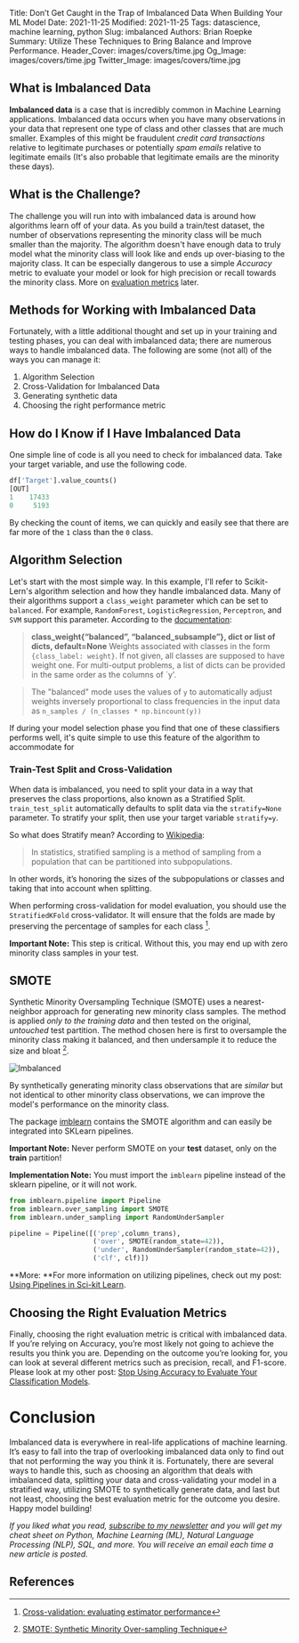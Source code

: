 Title: Don’t Get Caught in the Trap of Imbalanced Data When Building Your ML Model
Date: 2021-11-25
Modified: 2021-11-25
Tags: datascience, machine learning, python
Slug: imbalanced
Authors: Brian Roepke
Summary: Utilize These Techniques to Bring Balance and Improve Performance.
Header_Cover: images/covers/time.jpg
Og_Image: images/covers/time.jpg
Twitter_Image: images/covers/time.jpg

## What is Imbalanced Data

**Imbalanced data** is a case that is incredibly common in Machine Learning applications. Imbalanced data occurs when you have many observations in your data that represent one type of class and other classes that are much smaller. Examples of this might be fraudulent *credit card transactions* relative to legitimate purchases or potentially *spam emails* relative to legitimate emails (It's also probable that legitimate emails are the minority these days).

## What is the Challenge? 

The challenge you will run into with imbalanced data is around how algorithms learn off of your data. As you build a train/test dataset, the number of observations representing the minority class will be much smaller than the majority. The algorithm doesn't have enough data to truly model what the minority class will look like and ends up over-biasing to the majority class. It can be especially dangerous to use a simple *Accuracy* metric to evaluate your model or look for high precision or recall towards the minority class. More on [evaluation metrics]({filename}modeleval.md) later.

## Methods for Working with Imbalanced Data

Fortunately, with a little additional thought and set up in your training and testing phases, you can deal with imbalanced data; there are numerous ways to handle imbalanced data. The following are some (not all) of the ways you can manage it:

1. Algorithm Selection
2. Cross-Validation for Imbalanced Data
3. Generating synthetic data
4. Choosing the right performance metric

## How do I Know if I Have Imbalanced Data

One simple line of code is all you need to check for imbalanced data. Take your target variable, and use the following code.

```python
df['Target'].value_counts()
[OUT]
1    17433 
0     5193
```

By checking the count of items, we can quickly and easily see that there are far more of the `1` class than the `0` class.

## Algorithm Selection

Let's start with the most simple way. In this example, I'll refer to Scikit-Lern's algorithm selection and how they handle imbalanced data. Many of their algorithms support a `class_weight` parameter which can be set to `balanced`. For example, `RandomForest`, `LogisticRegression`, `Perceptron`, and `SVM` support this parameter. According to the [documentation](https://scikit-learn.org/stable/modules/generated/sklearn.ensemble.RandomForestClassifier.html?highlight=class_weight): 

>**class_weight{“balanced”, “balanced_subsample”}, dict or list of dicts, default=None** 
>Weights associated with classes in the form `{class_label: weight}`. If not given, all classes are supposed to have weight one. For multi-output problems, a list of dicts can be provided in the same order as the columns of `y'.

>The "balanced" mode uses the values of `y` to automatically adjust weights inversely proportional to class frequencies in the input data as `n_samples / (n_classes * np.bincount(y))`

If during your model selection phase you find that one of these classifiers performs well, it's quite simple to use this feature of the algorithm to accommodate for 

### Train-Test Split and Cross-Validation

When data is imbalanced, you need to split your data in a way that preserves the class proportions, also known as a Stratified Split. `train_test_split` automatically defaults to split data via the `stratify=None` parameter. To stratify your split, then use your target variable `stratify=y`.

So what does Stratify mean? According to [Wikipedia](https://en.wikipedia.org/wiki/Stratified_sampling):

> In statistics, stratified sampling is a method of sampling from a population that can be partitioned into subpopulations.

In other words, it’s honoring the sizes of the subpopulations or classes and taking that into account when splitting.

When performing cross-validation for model evaluation, you should use the `StratifiedKFold` cross-validator. It will ensure that the folds are made by preserving the percentage of samples for each class [^STRAT].

**Important Note:** This step is critical. Without this, you may end up with zero minority class samples in your test.

## SMOTE

Synthetic Minority Oversampling Technique (SMOTE) uses a nearest-neighbor approach for generating new minority class samples. The method is applied *only to the training data* and then tested on the original, *untouched* test partition. The method chosen here is first to oversample the minority class making it balanced, and then undersample it to reduce the size and bloat [^PAPER].

![Imbalanced]({static}../../images/posts/imbalanced.png)

By synthetically generating minority class observations that are *similar* but not identical to other minority class observations, we can improve the model's performance on the minority class.

The package [imblearn](https://imbalanced-learn.org/stable/index.html) contains the SMOTE algorithm and can easily be integrated into SKLearn pipelines.

**Important Note:** Never perform SMOTE on your **test** dataset, only on the **train** partition!

**Implementation Note:** You must import the `imblearn` pipeline instead of the sklearn pipeline, or it will not work.

```python
from imblearn.pipeline import Pipeline
from imblearn.over_sampling import SMOTE
from imblearn.under_sampling import RandomUnderSampler

pipeline = Pipeline([('prep',column_trans),
                     ('over', SMOTE(random_state=42)),
                     ('under', RandomUnderSampler(random_state=42)),
                     ('clf', clf)])
```

**More: **For more information on utilizing pipelines, check out my post: [Using Pipelines in Sci-kit Learn](sklearnpipelines.html).

## Choosing the Right Evaluation Metrics

Finally, choosing the right evaluation metric is critical with imbalanced data. If you’re relying on Accuracy, you’re most likely not going to achieve the results you think you are. Depending on the outcome you’re looking for, you can look at several different metrics such as precision, recall, and F1-score. Please look at my other post: [Stop Using Accuracy to Evaluate Your Classification Models]({filename}modeleval.md). 

# Conclusion

Imbalanced data is everywhere in real-life applications of machine learning. It’s easy to fall into the trap of overlooking imbalanced data only to find out that not performing the way you think it is. Fortunately, there are several ways to handle this, such as choosing an algorithm that deals with imbalanced data, splitting your data and cross-validating your model in a stratified way, utilizing SMOTE to synthetically generate data, and last but not least, choosing the best evaluation metric for the outcome you desire. Happy model building!

*If you liked what you read, [subscribe to my newsletter](https://campaign.dataknowsall.com/subscribe) and you will get my cheat sheet on Python, Machine Learning (ML), Natural Language Processing (NLP), SQL, and more. You will receive an email each time a new article is posted.*

## References

[^PAPER]: [SMOTE: Synthetic Minority Over-sampling Technique](https://doi.org/10.1613/jair.953)
[^STRAT]: [Cross-validation: evaluating estimator performance](https://scikit-learn.org/stable/modules/cross_validation.html)
[^IMBAL]: [Dealing with Imbalanced Data](https://towardsdatascience.com/methods-for-dealing-with-imbalanced-data-5b761be45a18)
[^SMOTE]: [SMOTE for Imbalanced Classification with Python](https://machinelearningmastery.com/smote-oversampling-for-imbalanced-classification/)